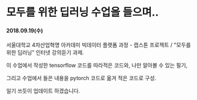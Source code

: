 # 모두를 위한 딥러닝 수업을 들으며..

#### 2018.09.19(수)

서울대학교 4차산업혁명 아카데미 빅데이터 플랫폼 과정 - 캡스톤 프로젝트 / "모두를 위한 딥러닝" 인터넷 강의듣기 과제.

이 수업에서 작성한 tensorflow 코드를 따라적은 코드와, 나만 알아볼 수 있는 필기,

그리고 수업에서 들은 내용을 pytorch 코드로 옮겨 적은 코드로 구성.

일기 쓰듯이 업데이트 하겠습니다.